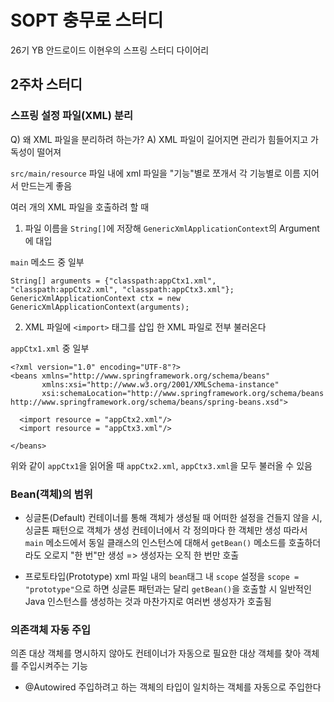 # SOPT 충무로 스터디
26기 YB 안드로이드 이현우의 스프링 스터디 다이어리

## 2주차 스터디
### 스프링 설정 파일(XML) 분리
Q) 왜 XML 파일을 분리하려 하는가?
A) XML 파일이 길어지면 관리가 힘들어지고 가독성이 떨어져

```src/main/resource``` 파일 내에 xml 파일을 "기능"별로 쪼개서
각 기능별로 이름 지어서 만드는게 좋음

여러 개의 XML 파일을 호출하려 할 때
1) 파일 이름을 ```String[]```에 저장해 ```GenericXmlApplicationContext```의 Argument에 대입

```main``` 메소드 중 일부
```
String[] arguments = {"classpath:appCtx1.xml", "classpath:appCtx2.xml", "classpath:appCtx3.xml"};
GenericXmlApplicationContext ctx = new GenericXmlApplicationContext(arguments);
```

2) XML 파일에 ```<import>``` 태그를 삽입 한 XML 파일로 전부 불러온다

```appCtx1.xml``` 중 일부
```
<?xml version="1.0" encoding="UTF-8"?>
<beans xmlns="http://www.springframework.org/schema/beans"
       xmlns:xsi="http://www.w3.org/2001/XMLSchema-instance"
       xsi:schemaLocation="http://www.springframework.org/schema/beans http://www.springframework.org/schema/beans/spring-beans.xsd">

  <import resource = "appCtx2.xml"/>
  <import resource = "appCtx3.xml"/>
  
</beans>
```

위와 같이 ```appCtx1```을 읽어올 때 ```appCtx2.xml```, ```appCtx3.xml```을 모두 불러올 수 있음

### Bean(객체)의 범위
+ 싱글톤(Default)
컨테이너를 통해 객체가 생성될 때 어떠한 설정을 건들지 않을 시, 싱글톤 패턴으로 객체가 생성
컨테이너에서 각 정의마다 한 객체만 생성
따라서 ```main``` 메소드에서 동일 클래스의 인스턴스에 대해서 ```getBean()``` 메소드를 호출하더라도
오로지 "한 번"만 생성
=> 생성자는 오직 한 번만 호출

+ 프로토타입(Prototype)
xml 파일 내의 ```bean```태그 내 ```scope``` 설정을 ```scope = "prototype"```으로 하면
싱글톤 패턴과는 달리 ```getBean()```을 호출할 시 일반적인 Java 인스턴스를 생성하는 것과 마찬가지로
여러번 생성자가 호출됨

### 의존객체 자동 주입
의존 대상 객체를 명시하지 않아도 컨테이너가 자동으로 필요한 대상 객체를 찾아 객체를 주입시켜주는 기능
+ @Autowired
주입하려고 하는 객체의 타입이 일치하는 객체를 자동으로 주입한다

